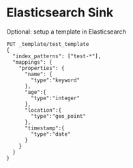 # Elasticsearch Sink
Optional: setup a template in Elasticsearch  
```
PUT _template/test_template
{
  "index_patterns": ["test-*"],
  "mappings": {
    "properties": {
      "name": {
        "type":"keyword"
      },
      "age":{
        "type":"integer"
      },
      "location":{
        "type":"geo_point"
      },
      "timestamp":{
        "type":"date"
      }
    }
  }
}
```